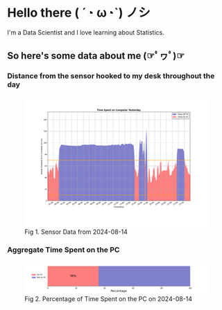 
# Hello there ( ´◔ ω◔`) ノシ

I'm a Data Scientist and I love learning about Statistics.

## So here's some data about me (☞ﾟヮﾟ)☞


### Distance from the sensor hooked to my desk throughout the day
<figure>
  <picture>
    <source media="(prefers-color-scheme: dark)" srcset="Pi/readme/graphs/lineplot/dark-plot-2024-08-14.png">
    <source media="(prefers-color-scheme: light)" srcset="Pi/readme/graphs/lineplot/light-plot-2024-08-14.png">
    <img alt="Shows a black logo in light color mode and a white one in dark color mode." src="Pi/readme/graphs/lineplot/light-plot-2024-08-14.png">
  </picture>
  <figcaption>Fig 1. Sensor Data from 2024-08-14</figcaption>
</figure>



### Aggregate Time Spent on the PC
<figure>
  <picture>
    <source media="(prefers-color-scheme: dark)" srcset="Pi/readme/graphs/barplot/dark-plot-2024-08-14.png">
    <source media="(prefers-color-scheme: light)" srcset="Pi/readme/graphs/barplot/light-plot-2024-08-14.png">
    <img alt="Shows a black logo in light color mode and a white one in dark color mode." src="Pi/readme/graphs/barplot/light-plot-2024-08-14.png">
  </picture>
  <figcaption>Fig 2. Percentage of Time Spent on the PC on 2024-08-14</figcaption>
</figure>

